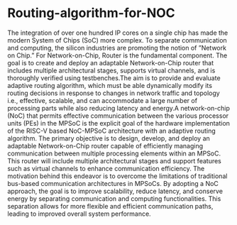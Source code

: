 # Routing-algorithm-for-NOC 
The integration of over one hundred IP cores on a single chip has made the modern System of Chips (SoC) more complex. To separate communication and computing, the silicon industries are promoting the notion of ”Network on Chip.” For Network-on-Chip, Router is the fundamental component. The goal is to create and deploy an adaptable Network-on-Chip router that includes multiple architectural stages, supports virtual channels, and is thoroughly verified using testbenches.The aim is to provide and evaluate adaptive routing algorithm, which must be able dynamically modify its routing decisions in response to changes in network traffic and topology i.e., effective, scalable, and can accommodate a large number of processing parts while also reducing latency and energy.A network-on-chip (NoC) that permits effective communication between the various processor units (PEs) in the MPSoC is the explicit goal of the hardware implementation of the RISC-V based NoC-MPSoC architecture with an adaptive routing algorithm. 
The primary objective is to design, develop, and deploy an adaptable Network-on-Chip router capable of efficiently managing communication between multiple processing elements within an MPSoC. This router will include multiple architectural stages and support features such as virtual channels to enhance communication efficiency.
The motivation behind this endeavor is to overcome the limitations of traditional bus-based communication architectures in MPSoCs. By adopting a NoC approach, the goal is to improve scalability, reduce latency, and conserve energy by separating communication and computing functionalities. This separation allows for more flexible and efficient communication paths, leading to improved overall system performance.
